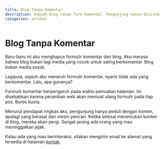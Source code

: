 ```yaml
---
title: Blog Tanpa Komentar
description: Sebuah blog tanpa form komentar. Pengunjung hanya diizinkan untuk membaca artikel. 
categories: artikel
---
```

# Blog Tanpa Komentar 

Baru-baru ini aku menghapus formulir komentar dari blog. Aku merasa bahwa blog bukan lagi media yang cocok untuk saling berkomentar. Blog bukan media sosial. 

Lagipula, sejauh aku menaruh formulir komentar, nyaris tidak ada yang berkomentar. Lalu, apa gunanya? 

Formulir komentar berpengaruh pada waktu pemuatan halaman. Ini disebabkan karena peramban web akan memuat ulang formulir pada tiap pos. Boros kuota.

Menurut pendapat ringkas aku, pengunjung hanya peduli dengan konten, apalagi  yang berasal dari mesin pencari. Ketika selesai menemukan konten di blog, mereka akan pergi. Sangat jarang ada orang yang mau meninggalkan jejak.

Kalau ada yang mau berinteraksi, silakan mengirim email ke alamat yang tersedia di halaman [kontak]({{site.url}}/contact).

